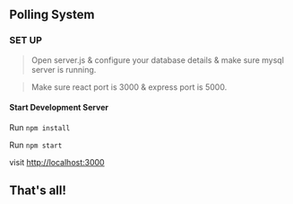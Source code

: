 ## Polling System

### SET UP

> Open server.js & configure your database details & make sure mysql server is running.

> Make sure react port is 3000 & express port is 5000.

#### Start Development Server

Run `npm install`

Run `npm start`
 
visit [http://localhost:3000](http://localhost:3000)

That's all!
-----------